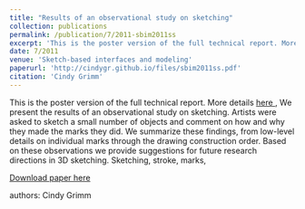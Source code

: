 ```yaml
---
title: "Results of an observational study on sketching"
collection: publications
permalink: /publication/7/2011-sbim2011ss
excerpt: 'This is the poster version of the full technical report. More details <a href=\&quot;drawing.htm\&quot;> here </a>, We present the results of an observational study on sketching. Artists were asked to sketch a small number of objects and comment on how and why they made the marks they did. We summarize these findings,  from low-level details on individual marks through the drawing construction order. Based on these observations we provide suggestions for future research directions in 3D sketching. Sketching,  stroke,  marks, '
date: 7/2011
venue: 'Sketch-based interfaces and modeling'
paperurl: 'http://cindygr.github.io/files/sbim2011ss.pdf'
citation: 'Cindy Grimm'
---
```

This is the poster version of the full technical report. More details <a href=\&quot;drawing.htm\&quot;> here </a>, We present the results of an observational study on sketching. Artists were asked to sketch a small number of objects and comment on how and why they made the marks they did. We summarize these findings,  from low-level details on individual marks through the drawing construction order. Based on these observations we provide suggestions for future research directions in 3D sketching. Sketching,  stroke,  marks, 

[Download paper here](http://cindygr.github.io/files/sbim2011ss.pdf)

authors: Cindy Grimm